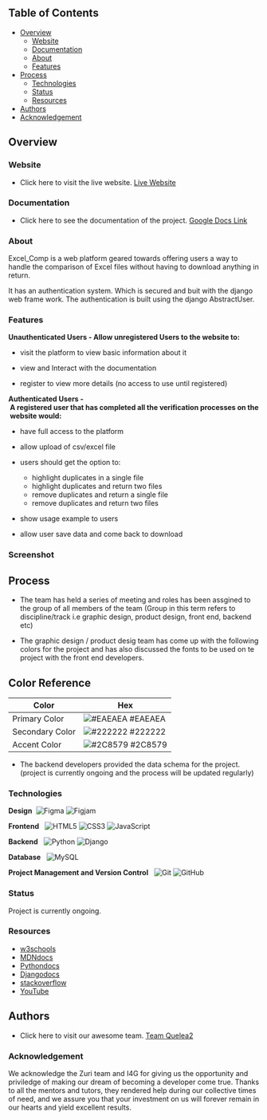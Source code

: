 ## Table of Contents

- [Overview](#overview)
  - [Website](#website)
  - [Documentation](#documentation)
  - [About](#about)
  - [Features](#features)
- [Process](#process)
  - [Technologies](#technologies)
  - [Status](#status)
  - [Resources](#resources)
- [Authors](#Authors)
- [Acknowledgement](#Acknowledgement)

## Overview

### Website

- Click here to visit the live website.
  [Live Website](https://excelcomp.up.railway.app/)

### Documentation

- Click here to see the documentation of the project.
  [Google Docs Link](https://docs.google.com/document/d/1hBkZyckmH_9ZwOrZPwdUhQhKqWTdhPnEqRoj8LL7DqI/edit#)

### About

Excel_Comp is a web platform geared towards offering users a way to handle the comparison of Excel files without having to download anything in return.

It has an authentication system. Which is secured and buit with the django web frame work. The authentication is built using the django AbstractUser.

### Features

**Unauthenticated Users - Allow unregistered Users to the website to:**

- visit the platform to view basic information about it

- view and Interact with the documentation

- register to view more details (no access to use until registered)

**Authenticated Users - A registered user that has completed all the verification processes on the website would:**

- have full access to the platform

- allow upload of csv/excel file

- users should get the option to:

  - highlight duplicates in a single file
  - highlight duplicates and return two files
  - remove duplicates and return a single file
  - remove duplicates and return two files

- show usage example to users

- allow user save data and come back to download

### Screenshot

## Process 

- The team has held a series of meeting and roles has been assgined to the group of all members of the team
  (Group in this term refers to discipline/track i.e graphic design, product design, front end, backend etc)

- The graphic design / product desig team has come up with the following colors for the project and has also discussed the fonts to be used on te project with the front end developers.

## Color Reference

| Color           | Hex                                                              |
| --------------- | ---------------------------------------------------------------- |
| Primary Color   | ![#EAEAEA](https://via.placeholder.com/10/EAEAEA?text=+) #EAEAEA |
| Secondary Color | ![#222222](https://via.placeholder.com/10/222222?text=+) #222222 |
| Accent Color    | ![#2C8579](https://via.placeholder.com/10/2C8579?text=+) #2C8579 |

- The backend developers provided the data schema for the project.
  (project is currently ongoing and the process will be updated regularly)

### Technologies

**Design**
 ![Figma](https://img.shields.io/badge/figma-%23F24E1E.svg?style=for-the-badge&logo=figma&logoColor=white) ![Figjam](https://img.shields.io/badge/figjam-%23F24E1E.svg?style=for-the-badge&logo=figma&logoColor=white)

**Frontend**
  ![HTML5](https://img.shields.io/badge/html5-%23E34F26.svg?style=for-the-badge&logo=html5&logoColor=white) ![CSS3](https://img.shields.io/badge/css3-%231572B6.svg?style=for-the-badge&logo=css3&logoColor=white) ![JavaScript](https://img.shields.io/badge/javascript-%23323330.svg?style=for-the-badge&logo=javascript&logoColor=%23F7DF1E)

**Backend**
  ![Python](https://img.shields.io/badge/python-3670A0?style=for-the-badge&logo=python&logoColor=ffdd54) ![Django](https://img.shields.io/badge/django-3670A0?style=for-the-badge&logo=django&logoColor=ffdd54)

**Database**
  ![MySQL](https://img.shields.io/badge/mysql-%2300f.svg?style=for-the-badge&logo=mysql&logoColor=white)

**Project Management and Version Control**
  ![Git](https://img.shields.io/badge/git-%23121011.svg?style=for-the-badge&logo=git&logoColor=white) ![GitHub](https://img.shields.io/badge/github-%23121011.svg?style=for-the-badge&logo=github&logoColor=white)

### Status

Project is currently ongoing.

### Resources

- [w3schools](https://www.w3schools.com)
- [MDNdocs](https://developer.mozilla.org/en-US/)
- [Pythondocs](https://python.org/)
- [Djangodocs](https://www.djangoproject.com/)
- [stackoverflow](https://www.stackoverflow.com)
- [YouTube](https://www.youtube.com)

## Authors

- Click here to visit our awesome team.
  [Team Quelea2](https://github.com/orgs/zuri-training/teams/team-quelea2)

### Acknowledgement

We acknowledge the Zuri team and I4G for giving us the opportunity and priviledge of making our dream of becoming a developer come true. Thanks to all the mentors and tutors, they rendered help during our collective times of need, and we assure you that your investment on us will forever remain in our hearts and yield excellent results.

